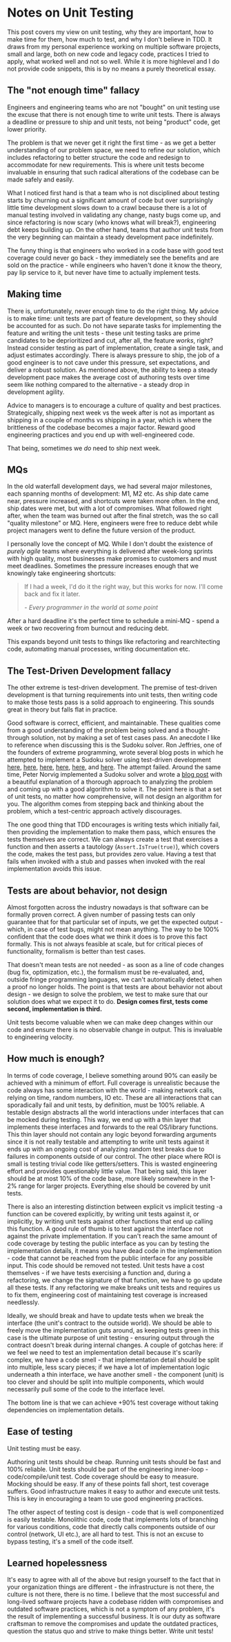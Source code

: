 # Notes on Unit Testing

This post covers my view on unit testing, why they are important, how to
make time for them, how much to test, and why I don't believe in TDD.
It draws from my personal experience working on multiple software
projects, small and large, both on new code and legacy code, practices I
tried to apply, what worked well and not so well. While it is more
highlevel and I do not provide code snippets, this is by no means a
purely theoretical essay.

## The "not enough time" fallacy

Engineers and engineering teams who are not "bought" on unit testing
use the excuse that there is not enough time to write unit tests. There
is always a deadline or pressure to ship and unit tests, not being
"product" code, get lower priority.

The problem is that we never get it right the first time - as we get a
better understanding of our problem space, we need to refine our
solution, which includes refactoring to better structure the code and
redesign to accommodate for new requirements. This is where unit tests
become invaluable in ensuring that such radical alterations of the
codebase can be made safely and easily.

What I noticed first hand is that a team who is not disciplined about
testing starts by churning out a significant amount of code but over
surprisingly little time development slows down to a crawl because there
is a lot of manual testing involved in validating any change, nasty bugs
come up, and since refactoring is now scary (who knows what will
break?), engineering debt keeps building up. On the other hand, teams
that author unit tests from the very beginning can maintain a steady
development pace indefinitely.

The funny thing is that engineers who worked in a code base with good
test coverage could never go back - they immediately see the benefits
and are sold on the practice - while engineers who haven't done it know
the theory, pay lip service to it, but never have time to actually
implement tests.

## Making time

There is, unfortunately, never enough time to do the right thing. My
advice is to make time: unit tests are part of feature development, so
they should be accounted for as such. Do not have separate tasks for
implementing the feature and writing the unit tests - these unit testing
tasks are prime candidates to be deprioritized and cut, after all, the
feature *works*, right? Instead consider testing as part of
implementation, create a single task, and adjust estimates accordingly.
There is always pressure to ship, the job of a good engineer is to not
cave under this pressure, set expectations, and deliver a robust
solution. As mentioned above, the ability to keep a steady development
pace makes the average cost of authoring tests over time seem like
nothing compared to the alternative - a steady drop in development
agility.

Advice to managers is to encourage a culture of quality and best
practices. Strategically, shipping next week vs the week after is not as
important as shipping in a couple of months vs shipping in a year, which
is where the brittleness of the codebase becomes a major factor. Reward
good engineering practices and you end up with well-engineered code.

That being, sometimes we *do* need to ship next week.

## MQs

In the old waterfall development days, we had several major milestones,
each spanning months of development: M1, M2 etc. As ship date came near,
pressure increased, and shortcuts were taken more often. In the end,
ship dates were met, but with a lot of compromises. What followed right
after, when the team was burned out after the final stretch, was the so
call "quality milestone" or MQ. Here, engineers were free to reduce
debt while project managers went to define the future version of the
product.

I personally love the concept of MQ. While I don't doubt the existence
of *purely agile* teams where everything is delivered after week-long
sprints with high quality, most businesses make promises to customers
and must meet deadlines. Sometimes the pressure increases enough that we
knowingly take engineering shortcuts:

> If I had a week, I'd do it the right way, but this works for now.
> I'll come back and fix it later.
>
> *- Every programmer in the world at some point*

After a hard deadline it's the perfect time to schedule a mini-MQ -
spend a week or two recovering from burnout and reducing debt.

This expands beyond unit tests to things like refactoring and
rearchitecting code, automating manual processes, writing documentation
etc.

## The Test-Driven Development fallacy

The other extreme is test-driven development. The premise of test-driven
development is that turning requirements into unit tests, then writing
code to make those tests pass is a solid approach to engineering. This
sounds great in theory but falls flat in practice.

Good software is correct, efficient, and maintainable. These qualities
come from a good understanding of the problem being solved and a
thought-through solution, not by making a set of test cases pass. An
anecdote I like to reference when discussing this is the Sudoku solver.
Ron Jeffries, one of the founders of extreme programming, wrote several
blog posts in which he attempted to implement a Sudoku solver using
test-driven development
[here](http://xprogramming.com/articles/sudokumusings),
[here](http://xprogramming.com/articles/oksudoku),
[here](http://xprogramming.com/articles/sudoku2),
[here](http://xprogramming.com/articles/sudoku4),
[here](http://xprogramming.com/articles/sudoku5), and
[here](http://xprogramming.com/articles/roroncemore/). The attempt
failed. Around the same time, Peter Norvig implemented a Sudoku solver
and wrote a [blog post](http://norvig.com/sudoku.html) with a beautiful
explanation of a thorough approach to analyzing the problem and coming
up with a good algorithm to solve it. The point here is that a set of
unit tests, no matter how comprehensive, will not design an algorithm
for you. The algorithm comes from stepping back and thinking about the
problem, which a test-centric approach actively discourages.

The one good thing that TDD encourages is writing tests which initially
fail, then providing the implementation to make them pass, which ensures
the tests themselves are correct. We can always create a test that
exercises a function and then asserts a tautology
(`Assert.IsTrue(true)`), which covers the code, makes the test pass, but
provides zero value. Having a test that fails when invoked with a stub
and passes when invoked with the real implementation avoids this issue.

## Tests are about behavior, not design

Almost forgotten across the industry nowadays is that software can be
formally proven correct. A given number of passing tests can only
guarantee that for that particular set of inputs, we get the expected
output - which, in case of test bugs, might not mean anything. The way
to be 100% confident that the code does what we think it does is to
prove this fact formally. This is not always feasible at scale, but for
critical pieces of functionality, formalism is better than test cases.

That doesn't mean tests are not needed - as soon as a line of code
changes (bug fix, optimization, etc.), the formalism must be
re-evaluated, and, outside fringe programming languages, we can't
automatically detect when a proof no longer holds. The point is that
tests are about behavior not about design - we design to solve the
problem, we test to make sure that our solution does what we expect it
to do. **Design comes first, tests come second, implementation is
third.**

Unit tests become valuable when we can make deep changes within our code
and ensure there is no observable change in output. This is invaluable
to engineering velocity.

## How much is enough?

In terms of code coverage, I believe something around 90% can easily be
achieved with a minimum of effort. Full coverage is unrealistic because
the code always has some interaction with the world - making network
calls, relying on time, random numbers, IO etc. These are all
interactions that can sporadically fail and unit tests, by definition,
must be 100% reliable. A testable design abstracts all the world
interactions under interfaces that can be mocked during testing. This
way, we end up with a thin layer that implements these interfaces and
forwards to the real OS/library functions. This thin layer should not
contain any logic beyond forwarding arguments since it is not really
testable and attempting to write unit tests against it ends up with an
ongoing cost of analyzing random test breaks due to failures in
components outside of our control. The other place where ROI is small is
testing trivial code like getters/setters. This is wasted engineering
effort and provides questionably little value. That being said, this
layer should be at most 10% of the code base, more likely somewhere in
the 1-2% range for larger projects. Everything else should be covered by
unit tests.

There is also an interesting distinction between explicit vs implicit
testing -a function can be covered explicitly, by writing unit tests
against it, or implicitly, by writing unit tests against other functions
that end up calling this function. A good rule of thumb is to test
against the interface not against the private implementation. If you
can't reach the same amount of code coverage by testing the public
interface as you can by testing the implementation details, it means you
have dead code in the implementation - code that cannot be reached from
the public interface for any possible input. This code should be removed
not tested. Unit tests have a cost themselves - if we have tests
exercising a function and, during a refactoring, we change the signature
of that function, we have to go update all these tests. If any
refactoring we make breaks unit tests and requires us to fix them,
engineering cost of maintaining test coverage is increased needlessly.

Ideally, we should break and have to update tests when we break the
interface (the unit's contract to the outside world). We should be able
to freely move the implementation guts around, as keeping tests green in
this case is the ultimate purpose of unit testing - ensuring output
through the contract doesn't break during internal changes. A couple of
gotchas here: if we feel we need to test an implementation detail
because it's scarily complex, we have a code smell - that
implementation detail should be split into multiple, less scary pieces;
if we have a lot of implementation logic underneath a thin interface, we
have another smell - the component (unit) is too clever and should be
split into multiple components, which would necessarily pull some of the
code to the interface level.

The bottom line is that we can achieve +90% test coverage without taking
dependencies on implementation details.

## Ease of testing

Unit testing must be easy.

Authoring unit tests should be cheap. Running unit tests should be fast
and 100% reliable. Unit tests should be part of the engineering
inner-loop -code/compile/unit test. Code coverage should be easy to
measure. Mocking should be easy. If any of these points fall short, test
coverage suffers. Good infrastructure makes it easy to author and
execute unit tests. This is key in encouraging a team to use good
engineering practices.

The other aspect of testing cost is design - code that is well
componentized is easily testable. Monolithic code, code that implements
lots of branching for various conditions, code that directly calls
components outside of our control (network, UI etc.), are all hard to
test. This is not an excuse to bypass testing, it's a smell of the code
itself.

## Learned hopelessness

It's easy to agree with all of the above but resign yourself to the
fact that in your organization things are different - the infrastructure
is not there, the culture is not there, there is no time. I believe that
the most successful and long-lived software projects have a codebase
ridden with compromises and outdated software practices, which is not a
symptom of any problem, it's the result of implementing a successful
business. It is our duty as software craftsman to remove the compromises
and update the outdated practices, question the status quo and strive to
make things better. Write unit tests!
